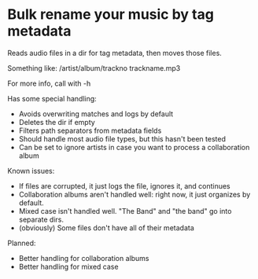 # Bulk rename your music by tag metadata

Reads audio files in a dir for tag metadata, then moves those files.

Something like:
/artist/album/trackno trackname.mp3

For more info, call with -h

Has some special handling:
* Avoids overwriting matches and logs by default
* Deletes the dir if empty
* Filters path separators from metadata fields
* Should handle most audio file types, but this hasn't been tested
* Can be set to ignore artists in case you want to process a collaboration album

Known issues:
* If files are corrupted, it just logs the file, ignores it, and continues
* Collaboration albums aren't handled well: right now, it just organizes by default.
* Mixed case isn't handled well. "The Band" and "the band" go into separate dirs.
* (obviously) Some files don't have all of their metadata

Planned:
* Better handling for collaboration albums
* Better handling for mixed case
